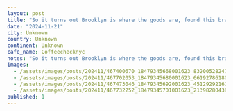 ```yaml
---
layout: post
title: "So it turns out Brooklyn is where the goods are, found this brand new place in green point @coffeechecknyc, amazingly friendly staff gave me a list of recos for both coffee and food. Weâll have them"
date: "2024-11-21"
city: Unknown
country: Unknown
continent: Unknown
cafe_name: Coffeechecknyc
notes: "So it turns out Brooklyn is where the goods are, found this brand new place in green point @coffeechecknyc, amazingly friendly staff gave me a list of recos for both coffee and food. Weâll have them to thank for the improvement of the #worldcoffeetour NYC leg"
images:
  - /assets/images/posts/202411/467400670_18479345668001623_8320052824767035887_n_18011053328477767.jpg
  - /assets/images/posts/202411/467702053_18479345680001623_6619278618076926646_n_17937935123930178.jpg
  - /assets/images/posts/202411/467473046_18479345692001623_4512929216101437432_n_18055112083926896.jpg
  - /assets/images/posts/202411/467732252_18479345701001623_2139828043865377359_n_18034901222081181.jpg
published: 1
---
```

